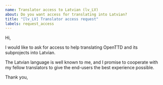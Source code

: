 ```yaml
---
name: Translator access to Latvian (lv_LV)
about: Do you want access for translating into Latvian?
title: "[lv_LV] Translator access request"
labels: request_access
---
```


<!-- translator: lv_LV -->
<!-- Please do not edit the header of this template. If you have something to add, do this at the end. -->

Hi,

I would like to ask for access to help translating OpenTTD and its subprojects into Latvian.

The Latvian language is well known to me, and I promise to cooperate with my fellow translators to give the end-users the best experience possible.

<!-- DO NOT modify anything above this line; feel free to add a personal touch below this line -->

Thank you,

